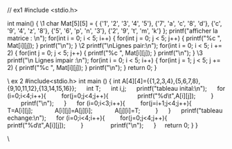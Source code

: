 
// ex1
#include <stdio.h>

int main() { 
  \\1
    char Mat[5][5] = {
        {'1', '2', '3', '4', '5'},
        {'7', 'a', 'c', '8', 'd'},
        {'c', '9', '4', 'z', '8'},
        {'5', '6', 'p', 'n', '3'},
        {'2', '9', 't', 'm', 'k'}
    };
    printf("afficher la matrice : \n");
    for(int i = 0; i < 5; i++) {
        for(int j = 0; j < 5; j++) {
            printf("%c ", Mat[i][j]);
        }
        printf("\n");
    }
\\2
    printf("\nLignes pair:\n");
    for(int i = 0; i < 5; i += 2) { 
        for(int j = 0; j < 5; j++) {
            printf("%c ", Mat[i][j]);
        }
        printf("\n");
    }
    \\3
    printf("\n  Lignes impair :\n");
    for(int i = 0; i < 5; i++) {
        for(int j = 1; j < 5; j += 2) { 
            printf("%c ", Mat[i][j]);
        }
        printf("\n");
    }
    return 0;
}

\\ ex 2 
#include<stdio.h>
int main () {
int A[4][4]={{1,2,3,4},{5,6,7,8},{9,10,11,12},{13,14,15,16}};
     int T;
     int i,j;
     printf("tableau inital:\n");
     for (i=0;i<4;i++){
        for(j=0;j<4;j++){
                printf("%d\t",A[i][j]);
        }
        printf("\n");
     }
     for (i=0;i<3;i++){
        for(j=i+1;j<4;j++){
            T=A[i][j];
            A[i][j]=A[j][i];
            A[j][i]=T;
        }
     }
     printf("tableau echange:\n");
     for (i=0;i<4;i++){
        for(j=0;j<4;j++){
                printf("%d\t",A[i][j]);
        }
               printf("\n");
     }
    return 0;
}
}
    

\\
